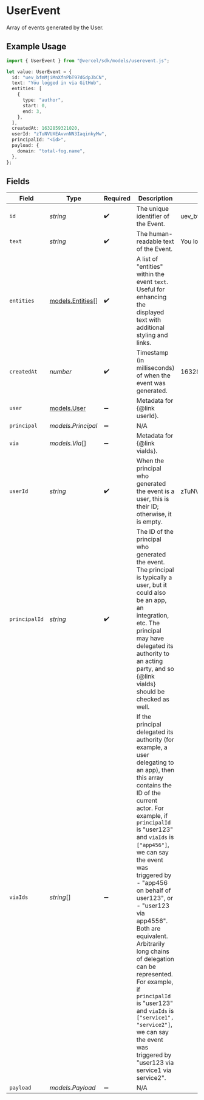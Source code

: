 # UserEvent

Array of events generated by the User.

## Example Usage

```typescript
import { UserEvent } from "@vercel/sdk/models/userevent.js";

let value: UserEvent = {
  id: "uev_bfmMjiMnXfnPbT97dGdpJbCN",
  text: "You logged in via GitHub",
  entities: [
    {
      type: "author",
      start: 0,
      end: 3,
    },
  ],
  createdAt: 1632859321020,
  userId: "zTuNVUXEAvvnNN3IaqinkyMw",
  principalId: "<id>",
  payload: {
    domain: "total-fog.name",
  },
};
```

## Fields

| Field                                                                                                                                                                                                                                                                                                                                                                                                                                                                                                                                                                   | Type                                                                                                                                                                                                                                                                                                                                                                                                                                                                                                                                                                    | Required                                                                                                                                                                                                                                                                                                                                                                                                                                                                                                                                                                | Description                                                                                                                                                                                                                                                                                                                                                                                                                                                                                                                                                             | Example                                                                                                                                                                                                                                                                                                                                                                                                                                                                                                                                                                 |
| ----------------------------------------------------------------------------------------------------------------------------------------------------------------------------------------------------------------------------------------------------------------------------------------------------------------------------------------------------------------------------------------------------------------------------------------------------------------------------------------------------------------------------------------------------------------------- | ----------------------------------------------------------------------------------------------------------------------------------------------------------------------------------------------------------------------------------------------------------------------------------------------------------------------------------------------------------------------------------------------------------------------------------------------------------------------------------------------------------------------------------------------------------------------- | ----------------------------------------------------------------------------------------------------------------------------------------------------------------------------------------------------------------------------------------------------------------------------------------------------------------------------------------------------------------------------------------------------------------------------------------------------------------------------------------------------------------------------------------------------------------------- | ----------------------------------------------------------------------------------------------------------------------------------------------------------------------------------------------------------------------------------------------------------------------------------------------------------------------------------------------------------------------------------------------------------------------------------------------------------------------------------------------------------------------------------------------------------------------- | ----------------------------------------------------------------------------------------------------------------------------------------------------------------------------------------------------------------------------------------------------------------------------------------------------------------------------------------------------------------------------------------------------------------------------------------------------------------------------------------------------------------------------------------------------------------------- |
| `id`                                                                                                                                                                                                                                                                                                                                                                                                                                                                                                                                                                    | *string*                                                                                                                                                                                                                                                                                                                                                                                                                                                                                                                                                                | :heavy_check_mark:                                                                                                                                                                                                                                                                                                                                                                                                                                                                                                                                                      | The unique identifier of the Event.                                                                                                                                                                                                                                                                                                                                                                                                                                                                                                                                     | uev_bfmMjiMnXfnPbT97dGdpJbCN                                                                                                                                                                                                                                                                                                                                                                                                                                                                                                                                            |
| `text`                                                                                                                                                                                                                                                                                                                                                                                                                                                                                                                                                                  | *string*                                                                                                                                                                                                                                                                                                                                                                                                                                                                                                                                                                | :heavy_check_mark:                                                                                                                                                                                                                                                                                                                                                                                                                                                                                                                                                      | The human-readable text of the Event.                                                                                                                                                                                                                                                                                                                                                                                                                                                                                                                                   | You logged in via GitHub                                                                                                                                                                                                                                                                                                                                                                                                                                                                                                                                                |
| `entities`                                                                                                                                                                                                                                                                                                                                                                                                                                                                                                                                                              | [models.Entities](../models/entities.md)[]                                                                                                                                                                                                                                                                                                                                                                                                                                                                                                                              | :heavy_check_mark:                                                                                                                                                                                                                                                                                                                                                                                                                                                                                                                                                      | A list of "entities" within the event `text`. Useful for enhancing the displayed text with additional styling and links.                                                                                                                                                                                                                                                                                                                                                                                                                                                |                                                                                                                                                                                                                                                                                                                                                                                                                                                                                                                                                                         |
| `createdAt`                                                                                                                                                                                                                                                                                                                                                                                                                                                                                                                                                             | *number*                                                                                                                                                                                                                                                                                                                                                                                                                                                                                                                                                                | :heavy_check_mark:                                                                                                                                                                                                                                                                                                                                                                                                                                                                                                                                                      | Timestamp (in milliseconds) of when the event was generated.                                                                                                                                                                                                                                                                                                                                                                                                                                                                                                            | 1632859321020                                                                                                                                                                                                                                                                                                                                                                                                                                                                                                                                                           |
| `user`                                                                                                                                                                                                                                                                                                                                                                                                                                                                                                                                                                  | [models.User](../models/user.md)                                                                                                                                                                                                                                                                                                                                                                                                                                                                                                                                        | :heavy_minus_sign:                                                                                                                                                                                                                                                                                                                                                                                                                                                                                                                                                      | Metadata for {@link userId}.                                                                                                                                                                                                                                                                                                                                                                                                                                                                                                                                            |                                                                                                                                                                                                                                                                                                                                                                                                                                                                                                                                                                         |
| `principal`                                                                                                                                                                                                                                                                                                                                                                                                                                                                                                                                                             | *models.Principal*                                                                                                                                                                                                                                                                                                                                                                                                                                                                                                                                                      | :heavy_minus_sign:                                                                                                                                                                                                                                                                                                                                                                                                                                                                                                                                                      | N/A                                                                                                                                                                                                                                                                                                                                                                                                                                                                                                                                                                     |                                                                                                                                                                                                                                                                                                                                                                                                                                                                                                                                                                         |
| `via`                                                                                                                                                                                                                                                                                                                                                                                                                                                                                                                                                                   | *models.Via*[]                                                                                                                                                                                                                                                                                                                                                                                                                                                                                                                                                          | :heavy_minus_sign:                                                                                                                                                                                                                                                                                                                                                                                                                                                                                                                                                      | Metadata for {@link viaIds}.                                                                                                                                                                                                                                                                                                                                                                                                                                                                                                                                            |                                                                                                                                                                                                                                                                                                                                                                                                                                                                                                                                                                         |
| `userId`                                                                                                                                                                                                                                                                                                                                                                                                                                                                                                                                                                | *string*                                                                                                                                                                                                                                                                                                                                                                                                                                                                                                                                                                | :heavy_check_mark:                                                                                                                                                                                                                                                                                                                                                                                                                                                                                                                                                      | When the principal who generated the event is a user, this is their ID; otherwise, it is empty.                                                                                                                                                                                                                                                                                                                                                                                                                                                                         | zTuNVUXEAvvnNN3IaqinkyMw                                                                                                                                                                                                                                                                                                                                                                                                                                                                                                                                                |
| `principalId`                                                                                                                                                                                                                                                                                                                                                                                                                                                                                                                                                           | *string*                                                                                                                                                                                                                                                                                                                                                                                                                                                                                                                                                                | :heavy_check_mark:                                                                                                                                                                                                                                                                                                                                                                                                                                                                                                                                                      | The ID of the principal who generated the event. The principal is typically a user, but it could also be an app, an integration, etc. The principal may have delegated its authority to an acting party, and so {@link viaIds} should be checked as well.                                                                                                                                                                                                                                                                                                               |                                                                                                                                                                                                                                                                                                                                                                                                                                                                                                                                                                         |
| `viaIds`                                                                                                                                                                                                                                                                                                                                                                                                                                                                                                                                                                | *string*[]                                                                                                                                                                                                                                                                                                                                                                                                                                                                                                                                                              | :heavy_minus_sign:                                                                                                                                                                                                                                                                                                                                                                                                                                                                                                                                                      | If the principal delegated its authority (for example, a user delegating to an app), then this array contains the ID of the current actor. For example, if `principalId` is "user123" and `viaIds` is `["app456"]`, we can say the event was triggered by - "app456 on behalf of user123", or - "user123 via app4556". Both are equivalent. Arbitrarily long chains of delegation can be represented. For example, if `principalId` is "user123" and `viaIds` is `["service1", "service2"]`, we can say the event was triggered by "user123 via service1 via service2". |                                                                                                                                                                                                                                                                                                                                                                                                                                                                                                                                                                         |
| `payload`                                                                                                                                                                                                                                                                                                                                                                                                                                                                                                                                                               | *models.Payload*                                                                                                                                                                                                                                                                                                                                                                                                                                                                                                                                                        | :heavy_minus_sign:                                                                                                                                                                                                                                                                                                                                                                                                                                                                                                                                                      | N/A                                                                                                                                                                                                                                                                                                                                                                                                                                                                                                                                                                     |                                                                                                                                                                                                                                                                                                                                                                                                                                                                                                                                                                         |